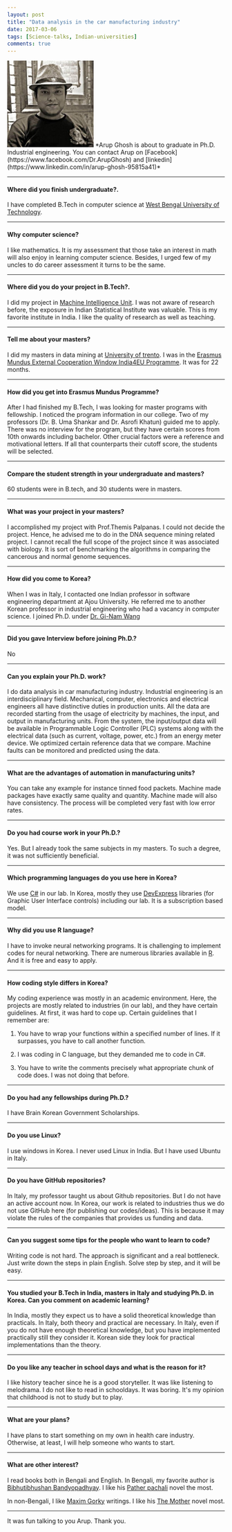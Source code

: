 ```yaml
---
layout: post
title: "Data analysis in the car manufacturing industry"
date: 2017-03-06
tags: [Science-talks, Indian-universities]
comments: true
---
```

<img src="/images/Arup.jpg?raw=true" style="width: 200px;"/>
*Arup Ghosh is about to graduate in Ph.D. Industrial engineering. You can contact Arup on [Facebook](https://www.facebook.com/Dr.ArupGhosh) and  [linkedin](https://www.linkedin.com/in/arup-ghosh-95815a41)*

---
#### Where did you finish undergraduate?.
I have completed B.Tech in computer science at [West Bengal University of Technology](http://www.wbut.ac.in/). 

---
#### Why computer science?

I like mathematics. It is my assessment that those take an interest in math will also enjoy in learning computer science. Besides, I urged few of my uncles to do career assessment it turns to be the same.

---
#### Where did you do your project in B.Tech?.

I did my project in [Machine Intelligence Unit](http://www.isical.ac.in/~miu/). I was not aware of research before, the exposure in Indian Statistical Institute was valuable. This is my favorite institute in India. I like the quality of research as well as teaching.


---
#### Tell me about your masters?

I did my masters in data mining at [University of trento](http://www.unitn.it/en). I was in the [Erasmus Mundus External Cooperation Window India4EU Programme](http://www.india4eu.polito.it). It was for 22 months.

---
#### How did you get into Erasmus Mundus Programme?

After I had finished my B.Tech, I was looking for master programs with fellowship. I noticed the program information in our college. Two of my professors (Dr. B. Uma Shankar and Dr. Asrofi Khatun) guided me to apply. There was no interview for the program, but they have certain scores from 10th onwards including bachelor. Other crucial factors were a reference and motivational letters. If all that counterparts their cutoff score, the students will be selected.

---
#### Compare the student strength in your undergraduate and masters?

60 students were in B.tech, and 30 students were in masters.


---
#### What was your project in your masters?

I accomplished my project with Prof.Themis Palpanas. I could not decide the project. Hence, he advised me to do in the DNA sequence mining related project. I cannot recall the full scope of the project since it was associated with biology. It is sort of benchmarking the algorithms in comparing the cancerous and normal genome sequences.

---
#### How did you come to Korea?

When I was in Italy, I contacted one Indian professor in software engineering department at Ajou University. He referred me to another Korean professor in industrial engineering who had a vacancy in computer science. 
I joined Ph.D. under [Dr. Gi-Nam Wang](https://www.ajou.ac.kr/en/academics/academics02_02.jsp?include=view&article_no=199311050&board_wrapper=%2Fen%2Facademics%2Facademics02_02.jsp&pager.offset=0&board_no=420)

---
#### Did you gave Interview before joining Ph.D.?

No

---
#### Can you explain your Ph.D. work?

I do data analysis in car manufacturing industry. Industrial engineering is an interdisciplinary field. Mechanical, computer, electronics and electrical engineers all have distinctive duties in production units. All the data are recorded starting from the usage of electricity by machines, the input, and output in manufacturing units. From the system, the input/output data will be available in Programmable Logic Controller (PLC) systems along with the electrical data (such as current, voltage, power, etc.) from an energy meter device. We optimized certain reference data that we compare. Machine faults can be monitored and predicted using the data.

---
#### What are the advantages of automation in manufacturing units?

You can take any example for instance tinned food packets. Machine made packages have exactly same quality and quantity. Machine made will also have consistency. The process will be completed very fast with low error rates.

---
#### Do you had course work in your Ph.D.?

Yes. But I already took the same subjects in my masters. To such a degree, it was not sufficiently beneficial.

---
#### Which programming languages do you use here in Korea?

We use [C#](https://en.wikipedia.org/wiki/C_Sharp_(programming_language)) in our lab. In Korea, mostly they use [DevExpress](https://www.devexpress.com/products/net/controls/winforms/get-started.xml) libraries (for Graphic User Interface controls) including our lab. It is a subscription based model.

---
#### Why did you use R language?

I have to invoke neural networking programs. It is challenging to implement codes for neural networking. There are numerous libraries available in [R](https://www.r-project.org/). And it is free and easy to apply.

---
#### How coding style differs in Korea?

My coding experience was mostly in an academic environment. Here, the projects are mostly related to industries (in our lab), and they have certain guidelines. At first, it was hard to cope up. Certain guidelines that I remember are:

1) You have to wrap your functions within a specified number of lines. If it surpasses, you have to call another function.

2) I was coding in C language, but they demanded me to code in C#.

3) You have to write the comments precisely what appropriate chunk of code does. I was not doing that before.


---
#### Do you had any fellowships during Ph.D.?

I have Brain Korean Government Scholarships.


---
#### Do you use Linux?

I use windows in Korea. I never used Linux in India. But I have used Ubuntu in Italy.

---
#### Do you have GitHub repositories?

In Italy, my professor taught us about Github repositories. But I do not have an active account now. In Korea, our work is related to industries thus we do not use GitHub here (for publishing our codes/ideas). This is because it may violate the rules of the companies that provides us funding and data.

---
#### Can you suggest some tips for the people who want to learn to code?

Writing code is not hard. The approach is significant and a real bottleneck. Just write down the steps in plain English. Solve step by step, and it will be easy.


---
#### You studied your B.Tech in India, masters in Italy and studying Ph.D. in Korea. Can you comment on academic learning?

In India, mostly they expect us to have a solid theoretical knowledge than practicals. In Italy, both theory and practical are necessary. In Italy, even if you do not have enough theoretical knowledge, but you have implemented practically still they consider it. Korean side they look for practical implementations than the theory.


---
#### Do you like any teacher in school days and what is the reason for it?

I like history teacher since he is a good storyteller. It was like listening to melodrama. I do not like to read in schooldays. It was boring. It's my opinion that childhood is not to study but to play.


---
#### What are your plans?

I have plans to start something on my own in health care industry. Otherwise, at least, I will help someone who wants to start.


---
#### What are other interest?

I read books both in Bengali and English. In Bengali, my favorite author is 
[Bibhutibhushan Bandyopadhyay](https://en.wikipedia.org/wiki/Bibhutibhushan_Bandyopadhyay). I like his [Pather pachali](https://en.wikipedia.org/wiki/Pather_Panchali_(novel)) novel the most.

In non-Bengali, I like [Maxim Gorky](https://en.wikipedia.org/wiki/Maxim_Gorky) writings. I like his [The Mother](https://en.wikipedia.org/wiki/The_Mother_(Gorky_novel)) novel most.



---

It was fun talking to you Arup. Thank you. 


&nbsp;
